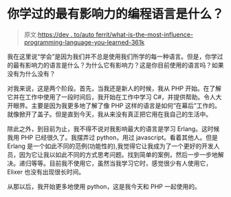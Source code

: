 # 你学过的最有影响力的编程语言是什么？

> 原文:[https://dev . to/auto ferrit/what-is-the-most-influence-programming-language-you-learned-361k](https://dev.to/autoferrit/what-is-the-most-influential-programming-language-you-have-learned-361k)

我在这里说“学会”是因为我们并不总是使用我们所学的每一种语言。但是，你学过的最有影响力的语言是什么？为什么它有影响力？这是你目前使用的语言吗？如果没有为什么没有？

对我来说，这是两个阶段。首先，当我还是新人的时候，我从 PHP 开始。在了解它并在工作中使用了一段时间后，我开始在工作中学习 C#，并提供帮助。令人大开眼界。主要是因为我更多地了解了像 PHP 这样的语言是如何“在幕后”工作的。就像掀开了盖子。但是直到今天，我从来没有真正把它用在我自己的生活中。

除此之外，到目前为止，我不得不说对我影响最大的语言是学习 Erlang。这时候我用 PHP 已经很久了。我摆弄过 python，用过 javascript。看着其他人。但是 Erlang 是一个如此不同的范例(功能性的),我觉得它让我成为了一个更好的开发人员，因为它让我以如此不同的方式思考问题。找到简单的案例，然后一步一步地解决。递归等等。目前我不使用它，虽然当我学习它时，感觉很少有人使用它，Elixer 也没有出现很长时间。

从那以后，我开始更多地使用 python，这是我今天和 PHP 一起使用的。